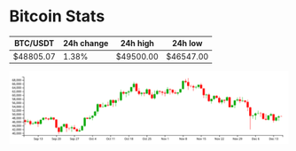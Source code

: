# Bitcoin Stats

BTC/USDT|24h change|24h high|24h low|
|---|---|---|---|
|$48805.07|1.38%|$49500.00|$46547.00|

<img src="./chart.svg">
